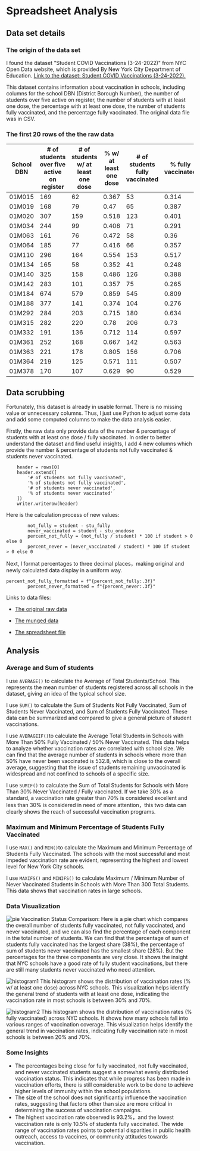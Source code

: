 # Spreadsheet Analysis
## Data set details

### The origin of the data set 
I found the dataset "Student COVID Vaccinations (3-24-2022)" from NYC Open Data website, which is provided By New York City Department of Education. 
[Link to the dataset: Student COVID Vaccinations (3-24-2022).](https://data.cityofnewyork.us/Education/Student-COVID-Vaccinations-3-24-2022-/q5xz-reje/data_preview)

This dataset contains information about vaccination in schools, including columns for the school DBN (District Borough Number), the number of students over five active on register, the number of students with at least one dose, the percentage with at least one dose, the number of students fully vaccinated, and the percentage fully vaccinated. The original data file was in CSV.

### The first 20 rows of the the raw data
| School DBN | # of students over five active on register | # of students w/ at least one dose | % w/ at least one dose | # of students fully vaccinated | % fully vaccinated |
|------------|--------------------------------------------|------------------------------------|------------------------|--------------------------------|--------------------|
| 01M015     | 169                                        | 62                                 | 0.367                  | 53                             | 0.314              |
| 01M019     | 168                                        | 79                                 | 0.47                   | 65                             | 0.387              |
| 01M020     | 307                                        | 159                                | 0.518                  | 123                            | 0.401              |
| 01M034     | 244                                        | 99                                 | 0.406                  | 71                             | 0.291              |
| 01M063     | 161                                        | 76                                 | 0.472                  | 58                             | 0.36               |
| 01M064     | 185                                        | 77                                 | 0.416                  | 66                             | 0.357              |
| 01M110     | 296                                        | 164                                | 0.554                  | 153                            | 0.517              |
| 01M134     | 165                                        | 58                                 | 0.352                  | 41                             | 0.248              |
| 01M140     | 325                                        | 158                                | 0.486                  | 126                            | 0.388              |
| 01M142     | 283                                        | 101                                | 0.357                  | 75                             | 0.265              |
| 01M184     | 674                                        | 579                                | 0.859                  | 545                            | 0.809              |
| 01M188     | 377                                        | 141                                | 0.374                  | 104                            | 0.276              |
| 01M292     | 284                                        | 203                                | 0.715                  | 180                            | 0.634              |
| 01M315     | 282                                        | 220                                | 0.78                   | 206                            | 0.73               |
| 01M332     | 191                                        | 136                                | 0.712                  | 114                            | 0.597              |
| 01M361     | 252                                        | 168                                | 0.667                  | 142                            | 0.563              |
| 01M363     | 221                                        | 178                                | 0.805                  | 156                            | 0.706              |
| 01M364     | 219                                        | 125                                | 0.571                  | 111                            | 0.507              |
| 01M378     | 170                                        | 107                                | 0.629                  | 90                             | 0.529              |


## Data scrubbing
Fortunately, this dataset is already in usable format. There is no missing value or unnecessary columns. Thus, I just use Python to adjust some data and add some computed columns to make the data analysis easier.

Firstly, the raw data only provide data of the number & percentage of students with at least one dose / fully vaccinated. In order to better understand the dataset and find useful insights, I add 4 new columns which provide the number & percentage of students not fully vaccinated & students never vaccinated. 
```
    header = rows[0]
    header.extend([
        '# of students not fully vaccinated', 
        '% of students not fully vaccinated', 
        '# of students never vaccinated', 
        '% of students never vaccinated'
    ])
    writer.writerow(header)
```
Here is the calculation process of new values:
```
        not_fully = student - stu_fully
        never_vaccinated = student - stu_onedose
        percent_not_fully = (not_fully / student) * 100 if student > 0 else 0
        percent_never = (never_vaccinated / student) * 100 if student > 0 else 0
```
Next, I format percentages to three decimal places，making original and newly calculated data display in a uniform way.
```
percent_not_fully_formatted = f"{percent_not_fully:.3f}"
        percent_never_formatted = f"{percent_never:.3f}"
```

Links to data files:
- [The original raw data](data/raw_data.csv)
* [The munged data](data/clean_data.csv) 
+ [The spreadsheet file](data/clean_data.xlsx)

## Analysis
### Average and Sum of students
I use `AVERAGE()` to calculate the Average of Total Students/School. This represents the mean number of students registered across all schools in the dataset, giving an idea of the typical school size.

I use `SUM()` to calculate the Sum of Students Not Fully Vaccinated, Sum of Students Never Vaccinated, and Sum of Students Fully Vaccinated. These data can be summarized and compared to give a general picture of student vaccinations.

I use `AVERAGEIF()`to calculate the Average Total Students in Schools with More Than 50% Fully Vaccinated / 50% Never Vaccinated. This data helps to analyze whether vaccination rates are correlated with school size. We can find that the average number of students in schools where more than 50% have never been vaccinated is 532.8, which is close to the overall average, suggesting that the issue of students remaining unvaccinated is widespread and not confined to schools of a specific size.

I use `SUMIF()` to calculate the Sum of Total Students for Schools with More Than 30% Never Vaccinated / Fully vaccinated. If we take 30% as a standard, a vaccination rate greater than 70% is considered excellent and less than 30% is considered in need of more attention，this two data can clearly shows the reach of successful vaccination programs.

### Maximum and Minimum Percentage of Students Fully Vaccinated
I use `MAX()` and `MIN()`to calculate the Maximum and Minimum Percentage of Students Fully Vaccinated. The schools with the most successful and most impeded vaccination rate are evident, representing the highest and lowest level for New York City schools.

I use `MAXIFS()` and `MINIFS()` to calculate Maximum / Minimum Number of Never Vaccinated Students in Schools with More Than 300 Total Students. This data shows that vaccination rates in large schools.

### Data Visualization
![pie](images/pie.png)
Vaccination Status Comparison: Here is a pie chart which compares the overall number of students fully vaccinated, not fully vaccinated, and never vaccinated, and we can also find the percentage of each component in the total number of students. We can find that the percentage of sum of students fully vaccinated has the largest share (38%), the percentage of sum of students never vaccinated has the smallest share (28%). But the percentages for the three components are very close. It shows the insight that NYC schools have a good rate of fully student vaccinations, but there are still many students never vaccinated who need attention.

![histogram1](images/histogram1.png)
This histogram shows the distribution of vaccination rates (% w/ at least one dose) across NYC schools. This visualization helps identify the general trend of students with at least one dose, indicating the vaccination rate in most schools is between 30% and 70%.

![histogram2](images/histogram2.png)
This histogram shows the distribution of vaccination rates (% fully vaccinated) across NYC schools. It shows how many schools fall into various ranges of vaccination coverage. This visualization helps identify the general trend in vaccination rates, indicating fully vaccination rate in most schools is between 20% and 70%.

### Some Insights
+ The percentages being close for fully vaccinated, not fully vaccinated, and never vaccinated students suggest a somewhat evenly distributed vaccination status. This indicates that while progress has been made in vaccination efforts, there is still considerable work to be done to achieve higher levels of immunity within the school populations.
+ The size of the school does not significantly influence the vaccination rates, suggesting that factors other than size are more critical in determining the success of vaccination campaigns.
+ The highest vaccination rate observed is 93.2%，and the lowest vaccination rate is only 10.5% of students fully vaccinated. The wide range of vaccination rates points to potential disparities in public health outreach, access to vaccines, or community attitudes towards vaccination.